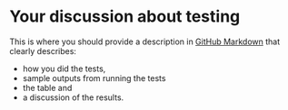 
# Your discussion about testing

This is where you should provide a description in
[GitHub Markdown](https://guides.github.com/features/mastering-markdown/)
that clearly describes:

* how you did the tests,
* sample outputs from running the tests
* the table and
* a discussion of the results.
